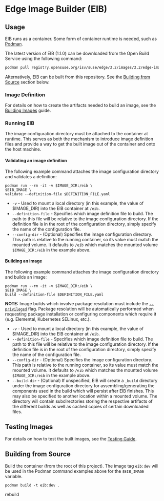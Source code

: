 # Edge Image Builder (EIB)

## Usage

EIB runs as a container. Some form of container runtime is needed, such as [Podman](https://podman.io/).

The latest version of EIB (1.1.0) can be downloaded from the Open Build Service using the following command:

```bash
podman pull registry.opensuse.org/isv/suse/edge/3.2/images/3.2/edge-image-builder:1.1.0
```

Alternatively, EIB can be built from this repository. See the [Building from Source](#building-from-source)
section below.

### Image Definition

For details on how to create the artifacts needed to build an image, see the
[Building Images](docs/building-images.md) guide.

### Running EIB

The image configuration directory must be attached to the container at runtime. This serves as both the mechanism
to introduce image definition files and provide a way to get the built image out of the container and onto
the host machine.

#### Validating an image definition

The following example command attaches the image configuration directory and validates a definition:
```shell
podman run --rm -it -v $IMAGE_DIR:/eib \
$EIB_IMAGE \
validate --definition-file $DEFINITION_FILE.yaml
```

* `-v` - Used to mount a local directory (in this example, the value of $IMAGE_DIR) into the EIB container at `/eib`.
* `--definition-file` - Specifies which image definition file to build. The path to this file will be relative to
  the image configuration directory. If the definition file is in the root of the configuration directory, simply
  specify the name of the configuration file.
* `--config-dir` - (Optional) Specifies the image configuration directory. This path is relative to the running container, so its
  value must match the mounted volume. It defaults to `/eib` which matches the mounted volume `$IMAGE_DIR:/eib` in the example above.

#### Building an image

The following example command attaches the image configuration directory and builds an image:
```shell
podman run --rm -it -v $IMAGE_DIR:/eib \
$EIB_IMAGE \
build --definition-file $DEFINITION_FILE.yaml
```

**NOTE:**
Image builds which involve package resolution must include the [`--privileged`](https://docs.podman.io/en/latest/markdown/podman-run.1.html#privileged)
flag. Package resolution will be automatically performed when requesting package installation or configuring components
which require it (e.g. Elemental, Kubernetes SELinux, etc.).

* `-v` - Used to mount a local directory (in this example, the value of $IMAGE_DIR) into the EIB container at `/eib`.
* `--definition-file` - Specifies which image definition file to build. The path to this file will be relative to
  the image configuration directory. If the definition file is in the root of the configuration directory, simply 
  specify the name of the configuration file.
* `--config-dir` - (Optional) Specifies the image configuration directory. This path is relative to the running container, so its
  value must match the mounted volume. It defaults to `/eib` which matches the mounted volume `$IMAGE_DIR:/eib` in the example above.
* `--build-dir` - (Optional) If unspecified, EIB will create a `_build` directory under the image configuration directory 
  for assembling/generating the components used in the build which will persist after EIB finishes. This may also be
  specified to another location within a mounted volume. The directory will contain subdirectories storing the
  respective artifacts of the different builds as well as cached copies of certain downloaded files.

## Testing Images

For details on how to test the built images, see the [Testing Guide](docs/testing-guide.md).

## Building from Source

Build the container (from the root of this project). The image tag `eib:dev`
will be used in the Podman command examples above for the `$EIB_IMAGE` variable.

```shell
podman build -t eib:dev .
```
rebuild

